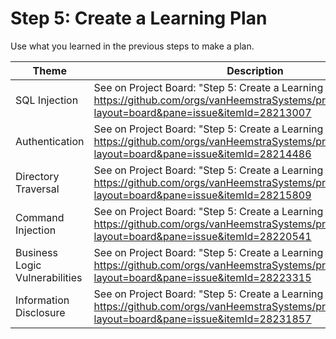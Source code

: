 # Step 5: Create a Learning Plan

Use what you learned in the previous steps to make a plan.

| Theme | Description |
| --- | --- |
| SQL Injection | See on Project Board: "Step 5: Create a Learning Plan" at https://github.com/orgs/vanHeemstraSystems/projects/18/views/1?layout=board&pane=issue&itemId=28213007 |
| Authentication | See on Project Board: "Step 5: Create a Learning Plan" at https://github.com/orgs/vanHeemstraSystems/projects/19/views/1?layout=board&pane=issue&itemId=28214486 |
| Directory Traversal | See on Project Board: "Step 5: Create a Learning Plan" at https://github.com/orgs/vanHeemstraSystems/projects/20/views/1?layout=board&pane=issue&itemId=28215809 |
| Command Injection | See on Project Board: "Step 5: Create a Learning Plan" at https://github.com/orgs/vanHeemstraSystems/projects/21/views/1?layout=board&pane=issue&itemId=28220541 |
| Business Logic Vulnerabilities | See on Project Board: "Step 5: Create a Learning Plan" at https://github.com/orgs/vanHeemstraSystems/projects/22/views/1?layout=board&pane=issue&itemId=28223315 |
| Information Disclosure | See on Project Board: "Step 5: Create a Learning Plan" at https://github.com/orgs/vanHeemstraSystems/projects/23/views/1?layout=board&pane=issue&itemId=28231857 |
